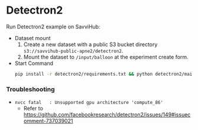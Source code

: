 # Detectron2

Run Detectron2 example on SavviHub:
* Dataset mount
  1. Create a new dataset with a public S3 bucket directory `s3://savvihub-public-apne2/detectron2`.
  2. Mount the dataset to `/input/balloon` at the experiment create form.
* Start Command
  ```bash
  pip install -r detectron2/requirements.txt && python detectron2/main.py
  ```
### Troubleshooting
* `nvcc fatal   : Unsupported gpu architecture 'compute_86'`
  * Refer to https://github.com/facebookresearch/detectron2/issues/149#issuecomment-737039021
